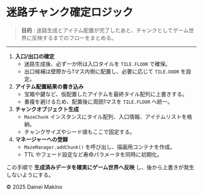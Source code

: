 # 迷路チャンク確定ロジック

> **目的** : 迷路生成とアイテム配置が完了したあと、チャンクとしてゲーム世界に反映するまでのフローをまとめる。

---

1. **入口/出口の確定**
   - 迷路生成後、必ず一か所は入口タイルを `TILE.FLOOR` で確保。
   - 出口候補は壁際から1マス内側に配置し、必要に応じて `TILE.DOOR` を設定。
2. **アイテム配置結果の書き込み**
   - 宝箱や鍵など、仮配置したアイテムを最終タイル配列に上書きする。
   - 重複を避けるため、配置後に周囲1マスを `TILE.FLOOR` へ統一。
3. **チャンクオブジェクト生成**
   - `MazeChunk` インスタンスにタイル配列、入口情報、アイテムリストを格納。
   - チャンクサイズやシード値もここで固定する。
4. **マネージャーへの登録**
   - `MazeManager.addChunk()` を呼び出し、描画用コンテナを作成。
   - TTL やフェード設定など寿命パラメータを同時に初期化。

この手順で **生成済みデータを確実にゲーム世界へ反映** し、後から上書きが発生しないようにする。

© 2025 Dainei Makino
